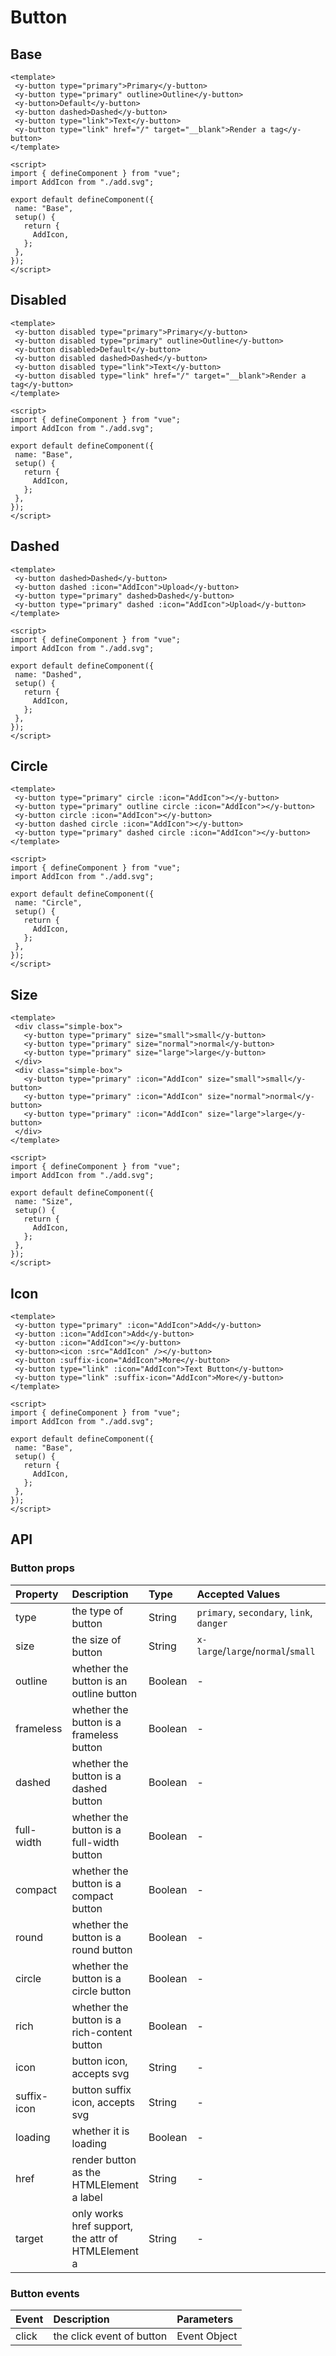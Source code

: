 # Button


## Base

<code-wrapper>
<ButtonBase />

 ```vue
<template>
  <y-button type="primary">Primary</y-button>
  <y-button type="primary" outline>Outline</y-button>
  <y-button>Default</y-button>
  <y-button dashed>Dashed</y-button>
  <y-button type="link">Text</y-button>
  <y-button type="link" href="/" target="__blank">Render a tag</y-button>
</template>

<script>
import { defineComponent } from "vue";
import AddIcon from "./add.svg";

export default defineComponent({
  name: "Base",
  setup() {
    return {
      AddIcon,
    };
  },
});
</script>

```

</code-wrapper>



## Disabled

<code-wrapper>
<ButtonDisabled />

 ```vue
<template>
  <y-button disabled type="primary">Primary</y-button>
  <y-button disabled type="primary" outline>Outline</y-button>
  <y-button disabled>Default</y-button>
  <y-button disabled dashed>Dashed</y-button>
  <y-button disabled type="link">Text</y-button>
  <y-button disabled type="link" href="/" target="__blank">Render a tag</y-button>
</template>

<script>
import { defineComponent } from "vue";
import AddIcon from "./add.svg";

export default defineComponent({
  name: "Base",
  setup() {
    return {
      AddIcon,
    };
  },
});
</script>

```

</code-wrapper>



## Dashed

<code-wrapper>
<ButtonDashed />

 ```vue
<template>
  <y-button dashed>Dashed</y-button>
  <y-button dashed :icon="AddIcon">Upload</y-button>
  <y-button type="primary" dashed>Dashed</y-button>
  <y-button type="primary" dashed :icon="AddIcon">Upload</y-button>
</template>

<script>
import { defineComponent } from "vue";
import AddIcon from "./add.svg";

export default defineComponent({
  name: "Dashed",
  setup() {
    return {
      AddIcon,
    };
  },
});
</script>

```

</code-wrapper>



## Circle

<code-wrapper>
<ButtonCircle />

 ```vue
<template>
  <y-button type="primary" circle :icon="AddIcon"></y-button>
  <y-button type="primary" outline circle :icon="AddIcon"></y-button>
  <y-button circle :icon="AddIcon"></y-button>
  <y-button dashed circle :icon="AddIcon"></y-button>
  <y-button type="primary" dashed circle :icon="AddIcon"></y-button>
</template>

<script>
import { defineComponent } from "vue";
import AddIcon from "./add.svg";

export default defineComponent({
  name: "Circle",
  setup() {
    return {
      AddIcon,
    };
  },
});
</script>

```

</code-wrapper>



## Size

<code-wrapper>
<ButtonSize />

 ```vue
<template>
  <div class="simple-box">
    <y-button type="primary" size="small">small</y-button>
    <y-button type="primary" size="normal">normal</y-button>
    <y-button type="primary" size="large">large</y-button>
  </div>
  <div class="simple-box">
    <y-button type="primary" :icon="AddIcon" size="small">small</y-button>
    <y-button type="primary" :icon="AddIcon" size="normal">normal</y-button>
    <y-button type="primary" :icon="AddIcon" size="large">large</y-button>
  </div>
</template>

<script>
import { defineComponent } from "vue";
import AddIcon from "./add.svg";

export default defineComponent({
  name: "Size",
  setup() {
    return {
      AddIcon,
    };
  },
});
</script>

```

</code-wrapper>



## Icon

<code-wrapper>
<ButtonIcon />

 ```vue
<template>
  <y-button type="primary" :icon="AddIcon">Add</y-button>
  <y-button :icon="AddIcon">Add</y-button>
  <y-button :icon="AddIcon"></y-button>
  <y-button><icon :src="AddIcon" /></y-button>
  <y-button :suffix-icon="AddIcon">More</y-button>
  <y-button type="link" :icon="AddIcon">Text Button</y-button>
  <y-button type="link" :suffix-icon="AddIcon">More</y-button>
</template>

<script>
import { defineComponent } from "vue";
import AddIcon from "./add.svg";

export default defineComponent({
  name: "Base",
  setup() {
    return {
      AddIcon,
    };
  },
});
</script>

```

</code-wrapper>



<style lang="scss">
.yoga-button {
  margin-top: 12px;
  margin-right: 12px;
}
.btn-wrap {
  display: inline-block;
  background: rgba(0, 0, 0, 0.5);
  padding: 14px 24px;
  border-radius: 4px;
}
</style>


<script>
import ButtonBase from '../../src/components/button/demo/base.vue';
import ButtonDisabled from '../../src/components/button/demo/disabled.vue';
import ButtonDashed from '../../src/components/button/demo/dashed.vue';
import ButtonCircle from '../../src/components/button/demo/circle.vue';
import ButtonSize from '../../src/components/button/demo/size.vue';
import ButtonIcon from '../../src/components/button/demo/icon.vue';
export default {
	components: {
		ButtonBase,
		ButtonDisabled,
		ButtonDashed,
		ButtonCircle,
		ButtonSize,
		ButtonIcon
	}
}
</script>

## API

### Button props

| Property    | Description                                        | Type    | Accepted Values                          | Default  |
| :---------- | :------------------------------------------------- | :------ | :--------------------------------------- | :------- |
| type        | the type of button                                 | String  | `primary`, `secondary`, `link`, `danger` | -        |
| size        | the size of button                                 | String  | `x-large`/`large`/`normal`/`small`       | `normal` |
| outline     | whether the button is an outline button            | Boolean | -                                        | `false`  |
| frameless   | whether the button is a frameless button           | Boolean | -                                        | `false`  |
| dashed      | whether the button is a dashed button              | Boolean | -                                        | `false`  |
| full-width  | whether the button is a full-width button          | Boolean | -                                        | `false`  |
| compact     | whether the button is a compact button             | Boolean | -                                        | `false`  |
| round       | whether the button is a round button               | Boolean | -                                        | `false`  |
| circle      | whether the button is a circle button              | Boolean | -                                        | `false`  |
| rich        | whether the button is a rich-content button        | Boolean | -                                        | `false`  |
| icon        | button icon, accepts svg                           | String  | -                                        | -        |
| suffix-icon | button suffix icon, accepts svg                    | String  | -                                        | -        |
| loading     | whether it is loading                              | Boolean | -                                        | `false`  |
| href        | render button as the HTMLElement a label           | String  | -                                        | -        |
| target      | only works href support, the attr of HTMLElement a | String  | -                                        | -        |

### Button events

| Event | Description               | Parameters   |
| :---- | :------------------------ | :----------- |
| click | the click event of button | Event Object |
